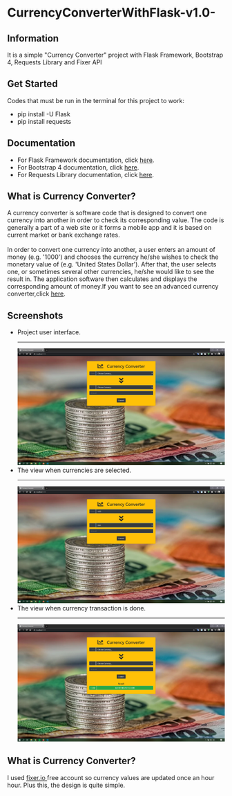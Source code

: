 # CurrencyConverterWithFlask-v1.0-
<h2> Information </h2>
It is a simple "Currency Converter" project with Flask Framework, Bootstrap 4, Requests Library and Fixer API

<h2> Get Started </h2>
Codes that must be run in the terminal for this project to work: 
<ul>
  <li>pip install -U Flask</li>
  <li>pip install requests</li>
</ul>

<h2> Documentation </h2>
<ul>
  <li> For Flask Framework documentation, click <a href="https://getbootstrap.com/docs/4.5/getting-started/introduction/">here</a>.</li>
  <li> For Bootstrap 4 documentation, click <a href="https://getbootstrap.com/docs/4.5/getting-started/introduction/">here</a>.</li>
  <li> For Requests Library documentation, click <a href="https://requests.readthedocs.io/en/master/">here</a>.</li>
</ul>

<h2> What is Currency Converter? </h2>
<p> A currency converter is software code that is designed to convert one currency into another in order to check its corresponding value. The code is generally a part of a web site or it forms a mobile app and it is based on current market or bank exchange rates.
<br><br>
In order to convert one currency into another, a user enters an amount of money (e.g. '1000') and chooses the currency he/she wishes to check the monetary value of (e.g. 'United States Dollar'). After that, the user selects one, or sometimes several other currencies, he/she would like to see the result in. The application software then calculates and displays the corresponding amount of money.If you want to see an advanced currency converter,click <a href="https://www.xe.com/currencyconverter/">here</a>. </p>
<h2> Screenshots </h2>
<ul>
  <li> Project user interface.<hr>
      <img src="images/cur1.png">
  </li>
  <li> The view when currencies are selected.<hr>
      <img src="images/cur2.png">
  </li>
  <li> The view when currency transaction is done.<hr>
      <img src="images/cur3.png">
  </li>
</ul>
<h2> What is Currency Converter? </h2>
I used <a href="fixer.io"> fixer.io </a> free account so currency values are updated once an hour hour. Plus this, the design is quite simple.



